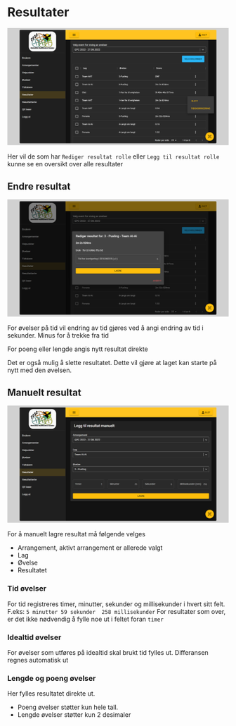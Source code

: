 # Resultater

![Resultater](img/results.png)

Her vil de som har ``Rediger resultat rolle`` eller ``Legg til resultat rolle`` kunne se en oversikt over alle resultater

## Endre resultat

![Endre tid](img/time-edit.png)

For øvelser på tid vil endring av tid gjøres ved å angi endring av tid i sekunder. Minus for å trekke fra tid

For poeng eller lengde angis nytt resultat direkte

Det er også mulig å slette resultatet. Dette vil gjøre at laget kan starte på nytt med den øvelsen.

## Manuelt resultat

![Legge til resultat](img/manual-result.png)

For å manuelt lagre resultat må følgende velges

- Arrangement, aktivt arrangement er allerede valgt
- Lag
- Øvelse
- Resultatet

### Tid øvelser

For tid registreres timer, minutter, sekunder og millisekunder i hvert sitt felt. 
F.eks: ``5 minutter 59 sekunder  258 millisekunder``
For resultater som over, er det ikke nødvendig å fylle noe ut i feltet foran ``timer``

### Idealtid øvelser

For øvelser som utføres på idealtid skal brukt tid fylles ut. Differansen regnes automatisk ut

### Lengde og poeng øvelser

Her fylles resultatet direkte ut. 

- Poeng øvelser støtter kun hele tall.
- Lengde øvelser støtter kun 2 desimaler

